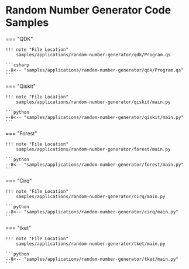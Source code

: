 # Random Number Generator Code Samples

=== "QDK"

    !!! note "File Location"
        samples/applications/random-number-generator/qdk/Program.qs

    ```csharp
    --8<-- "samples/applications/random-number-generator/qdk/Program.qs"
    ```

=== "Qiskit"

    !!! note "File Location"
        samples/applications/random-number-generator/qiskit/main.py

    ```python
    --8<-- "samples/applications/random-number-generator/qiskit/main.py"
    ```

=== "Forest"

    !!! note "File Location"
        samples/applications/random-number-generator/forest/main.py

    ```python
    --8<-- "samples/applications/random-number-generator/forest/main.py"
    ```

=== "Cirq"

    !!! note "File Location"
        samples/applications/random-number-generator/cirq/main.py

    ```python
    --8<-- "samples/applications/random-number-generator/cirq/main.py"
    ```

=== "tket"

    !!! note "File Location"
        samples/applications/random-number-generator/tket/main.py

    ```python
    --8<-- "samples/applications/random-number-generator/tket/main.py"
    ```